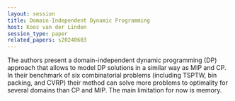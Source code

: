 ```yaml
---
layout: session
title: Domain-Independent Dynamic Programming
host: Koos van der Linden
session_type: paper
related_papers: s20240603
---
```


The authors present a domain-independent dynamic programming (DP) approach that allows to model DP solutions in a similar way as MIP and CP. In their benchmark of six combinatorial problems (including TSPTW, bin packing, and CVRP) their method can solve more problems to optimality for several domains than CP and MIP. The main limitation for now is memory.
